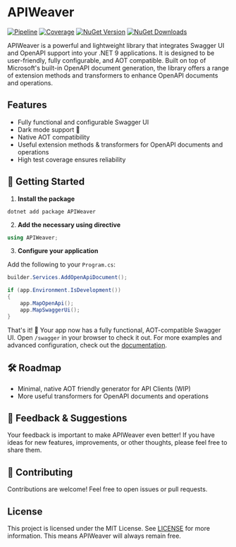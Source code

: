 # APIWeaver

[![Pipeline](https://github.com/xC0dex/APIWeaver/actions/workflows/ci.yml/badge.svg)](https://github.com/xC0dex/APIWeaver/actions/workflows/ci.yml)
[![Coverage](https://sonarcloud.io/api/project_badges/measure?project=xC0dex_APIWeaver&metric=coverage)](https://sonarcloud.io/summary/new_code?id=xC0dex_APIWeaver)
[![NuGet Version](https://img.shields.io/nuget/v/APIWeaver.Swagger)](https://www.nuget.org/packages/APIWeaver/)
[![NuGet Downloads](https://img.shields.io/nuget/dt/APIWeaver.Swagger)](https://www.nuget.org/packages/APIWeaver.Swagger/)

APIWeaver is a powerful and lightweight library that integrates Swagger UI and OpenAPI support into your .NET 9 applications. It is designed to be user-friendly, fully configurable, and AOT compatible. Built on top of Microsoft's built-in OpenAPI document generation, the library offers a range of extension methods and transformers to enhance OpenAPI documents and operations.

## Features

- Fully functional and configurable Swagger UI
- Dark mode support 🌙
- Native AOT compatibility
- Useful extension methods & transformers for OpenAPI documents and operations
- High test coverage ensures reliability

## 🚀 Getting Started

1. **Install the package**

```shell
dotnet add package APIWeaver
```

2. **Add the necessary using directive**

```csharp
using APIWeaver;
```

3. **Configure your application**

Add the following to your `Program.cs`:

```csharp
builder.Services.AddOpenApiDocument();

if (app.Environment.IsDevelopment())
{
    app.MapOpenApi();
    app.MapSwaggerUi();
}
```

That's it! 🎉 Your app now has a fully functional, AOT-compatible Swagger UI. Open `/swagger` in your browser to check it out.
For more examples and advanced configuration, check out the [documentation](docs/Getting-Started.md).

## 🛠️ Roadmap
- Minimal, native AOT friendly generator for API Clients (WIP)
- More useful transformers for OpenAPI documents and operations

## 💬 Feedback & Suggestions
Your feedback is important to make APIWeaver even better! If you have ideas for new features, improvements, or other thoughts, please feel free to share them.

## 🤝 Contributing

Contributions are welcome! Feel free to open issues or pull requests.

## License

This project is licensed under the MIT License. See [LICENSE](LICENSE) for more information.
This means APIWeaver will always remain free.
